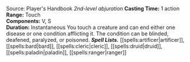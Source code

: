 Source: Player's Handbook
*2nd-level abjuration*
**Casting Time:** 1 action  
**Range:** Touch  
**Components:** V, S  
**Duration:** Instantaneous
You touch a creature and can end either one disease or one condition afflicting it. The condition can be blinded, deafened, paralyzed, or poisoned.
***Spell Lists.*** [[spells:artificer|artificer]], [[spells:bard|bard]], [[spells:cleric|cleric]], [[spells:druid|druid]], [[spells:paladin|paladin]], [[spells:ranger|ranger]]